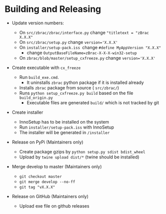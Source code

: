 # Building and Releasing 

* Update version numbers:
  * On `src/zbrac/zbrac/interface.py` change `"titletext = "zBrac X.X.X"`
  * On `src/zbrac/setup.py` change `version='X.X.X'`
  * On `installer/setup-pack.iss `change `#define MyAppVersion "X.X.X"`
    * change `OutputBaseFileName=zBrac-X-X-X-win32-setup`
  * On `zbrac/blob/master/setup_cxfreeze.py` change `version='X.X.X'`

* Create executable with `cx_freeze`
  * Run `build_exe.cmd`. 
    * It uninstalls `zbrac` python package if it is installed already
  * Installs `zbrac` package from source ( `src/zbrac/`)
  * Runs `python setup_cxfreeze.py build` based on the file `build_origin.py` 
    * Executable files are generated `build/` which is not tracked by git

* Create installer  
  * InnoSetup has to be installed on the system
  * Run `installer/setup-pack.iss` with InnoSetup
  * The installer will be generated in `/installer`

* Release on PyPi (Maintainers only)
  * Create package gzips by `python setup.py sdist bdist_wheel`
  * Upload by `twine upload dist/*` (twine should be installed)

* Merge develop to master (Maintainers only)
  * `git checkout master`
  * `git merge develop --no-ff` 
  * `git tag "vX.X.X"`
  
* Release on GitHub (Maintainers only)
  * Upload exe file on github releases 

